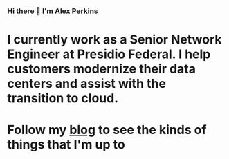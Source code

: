 ### Hi there 👋 I'm Alex Perkins

# I currently work as a Senior Network Engineer at Presidio Federal. I help customers modernize their data centers and assist with the transition to cloud.

# Follow my [blog](https://bumpsinthewire.com) to see the kinds of things that I'm up to

<!--
**bumpsinthewire/bumpsinthewire** is a ✨ _special_ ✨ repository because its `README.md` (this file) appears on your GitHub profile.

Here are some ideas to get you started:

- 🔭 I’m currently working on ...
- 🌱 I’m currently learning ...
- 👯 I’m looking to collaborate on ...
- 🤔 I’m looking for help with ...
- 💬 Ask me about ...
- 📫 How to reach me: ...
- 😄 Pronouns: ...
- ⚡ Fun fact: ...
-->

